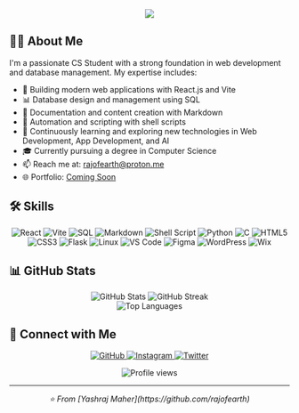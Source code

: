 <div align="center">
  <img src="https://readme-typing-svg.herokuapp.com/?lines=Hi+👋+I'm+Yashraj+Maher;Welcome+to+my+GitHub+Profile!&center=true&width=380&height=50">
</div>

## 👨‍💻 About Me

I'm a passionate CS Student with a strong foundation in web development and database management. My expertise includes:

* 🚀 Building modern web applications with React.js and Vite
* 📊 Database design and management using SQL
* 📝 Documentation and content creation with Markdown
* 🐚 Automation and scripting with shell scripts
* 🌱 Continuously learning and exploring new technologies in Web Development, App Development, and AI
* 🎓 Currently pursuing a degree in Computer Science
* 📫 Reach me at: [rajofearth@proton.me](mailto:rajofearth@proton.me)
* 🌐 Portfolio: [Coming Soon](#)

## 🛠️ Skills

<p align="center">
  <img src="https://img.shields.io/badge/React-20232A?style=for-the-badge&logo=react&logoColor=61DAFB" alt="React" />
  <img src="https://img.shields.io/badge/Vite-646CFF?style=for-the-badge&logo=vite&logoColor=white" alt="Vite" />
  <img src="https://img.shields.io/badge/SQL-4479A1?style=for-the-badge&logo=mysql&logoColor=white" alt="SQL" />
  <img src="https://img.shields.io/badge/Markdown-000000?style=for-the-badge&logo=markdown&logoColor=white" alt="Markdown" />
  <img src="https://img.shields.io/badge/Shell_Script-121011?style=for-the-badge&logo=gnu-bash&logoColor=white" alt="Shell Script" />
  <img src="https://img.shields.io/badge/Python-3776AB?style=for-the-badge&logo=python&logoColor=white" alt="Python" />
  <img src="https://img.shields.io/badge/C-00599C?style=for-the-badge&logo=c&logoColor=white" alt="C" />
  <img src="https://img.shields.io/badge/HTML5-E34F26?style=for-the-badge&logo=html5&logoColor=white" alt="HTML5" />
  <img src="https://img.shields.io/badge/CSS3-1572B6?style=for-the-badge&logo=css3&logoColor=white" alt="CSS3" />
  <img src="https://img.shields.io/badge/Flask-000000?style=for-the-badge&logo=flask&logoColor=white" alt="Flask" />
  <img src="https://img.shields.io/badge/Linux-FCC624?style=for-the-badge&logo=linux&logoColor=black" alt="Linux" />
  <img src="https://img.shields.io/badge/VS_Code-007ACC?style=for-the-badge&logo=visual-studio-code&logoColor=white" alt="VS Code" />
  <img src="https://img.shields.io/badge/Figma-F24E1E?style=for-the-badge&logo=figma&logoColor=white" alt="Figma" />
  <img src="https://img.shields.io/badge/WordPress-21759B?style=for-the-badge&logo=wordpress&logoColor=white" alt="WordPress" />
  <img src="https://img.shields.io/badge/Wix-0C6EFC?style=for-the-badge&logo=wix&logoColor=white" alt="Wix" />
</p>

## 📊 GitHub Stats

<div align="center">
  <img src="https://github-readme-stats.vercel.app/api?username=rajofearth&show_icons=true&count_private=true&hide=issues&theme=dark" alt="GitHub Stats" />
  <img src="https://github-readme-streak-stats.herokuapp.com/?user=rajofearth&theme=dark" alt="GitHub Streak" />
</div>

<div align="center">
  <img src="https://github-readme-stats.vercel.app/api/top-langs/?username=rajofearth&layout=compact&theme=dark" alt="Top Languages" />
</div>

## 🤝 Connect with Me

<p align="center">
  <a href="https://github.com/rajofearth" target="_blank">
    <img src="https://img.shields.io/badge/GitHub-100000?style=for-the-badge&logo=github&logoColor=white" alt="GitHub" />
  </a>
  <a href="http://www.instagram.com/yashraj.maher" target="_blank">
    <img src="https://img.shields.io/badge/Instagram-E4405F?style=for-the-badge&logo=instagram&logoColor=white" alt="Instagram" />
  </a>
  <a href="https://www.x.com/yashrajmaher" target="_blank">
    <img src="https://img.shields.io/badge/Twitter-1DA1F2?style=for-the-badge&logo=twitter&logoColor=white" alt="Twitter" />
  </a>
</p>

<div align="center">
  <img src="https://komarev.com/ghpvc/?username=rajofearth&style=flat-square&color=blue" alt="Profile views" />
</div>

---

<div align="center">
  <i>⭐️ From [Yashraj Maher](https://github.com/rajofearth)</i>
</div>
